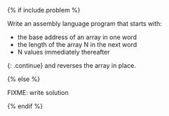 {% if include.problem %}

Write an assembly language program that starts with:

-   the base address of an array in one word
-   the length of the array N in the next word
-   N values immediately thereafter

{: .continue}
and reverses the array in place.

{% else %}

FIXME: write solution

{% endif %}
